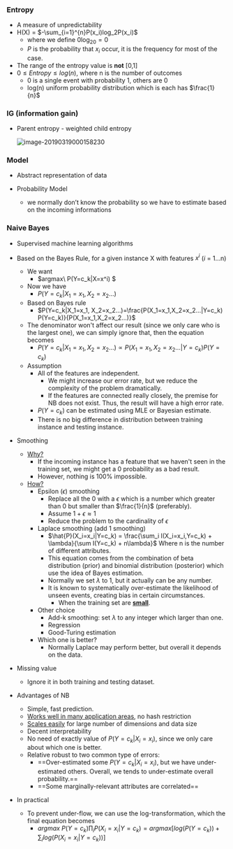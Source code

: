 ### Entropy

- A measure of unpredictability
- H(X) = $-\sum_{i=1}^{n}P(x_i)log_2P(x_i)$
  - where we define $0\log_20=0$
  - $P$ is the probability that $x_i$ occur, it is the frequency for most of the case.
- The range of the entropy value is **not** [0,1]
- $0 \leq Entropy \leq log(n)$, where n is the number of outcomes
  - 0 is a single event with probability 1, others are 0
  - log(n) uniform probability distribution which is each has $\frac{1}{n}$ 



### IG (information gain)

- Parent entropy - weighted child entropy

  ![image-20190319000158230](assets/image-20190319000158230.png)



### Model

- Abstract representation of data

- Probability Model
  - we normally don’t know the probability so we have to estimate based on the incoming informations



### Naive Bayes

- Supervised machine learning algorithms
- Based on the Bayes Rule, for a given instance X with features $x^i$ ($i$ = 1…n)
  - We want
    -  $argmax\ P(Y=c_k|X=x^i) $ 
  - Now we have
    -  $P(Y=c_k|X_1=x_1, X_2=x_2…)$ 
  - Based on Bayes rule
    -  $P(Y=c_k|X_1=x_1, X_2=x_2…)=\frac{P(X_1=x_1,X_2=x_2…|Y=c_k) P(Y=c_k)}{P(X_1=x_1,X_2=x_2…)}$ 
  - The denominator won't affect our result (since we only care who is the largest one), we can simply ignore that, then the equation becomes
    - $P(Y=c_k|X_1=x_1, X_2=x_2…) \propto P(X_1=x_1,X_2=x_2…|Y=c_k) P(Y=c_k)$
  - Assumption
    - All of the features are independent.
      - We might increase our error rate, but we reduce the complexity of the problem dramatically.
      - If the features are connected really closely, the premise for NB does not exist. Thus, the result will have a high error rate.
    - $P(Y=c_k)$ can be estimated using MLE or Bayesian estimate.
    - There is no big difference in distribution between training instance and testing instance.

- Smoothing
  - <u>Why?</u>
    - If the incoming instance has a feature that we haven't seen in the training set, we might get a 0 probability as a bad result.
    - However, nothing is 100% impossible.
  - <u>How?</u> 
    - Epsilon ($\epsilon$) smoothing
      - Replace all the 0 with a $\epsilon$ which is a number which greater than 0 but smaller than $\frac{1}{n}$ (preferably).
      - Assume $1+\epsilon \approx 1$
      - Reduce the problem to the cardinality of $\epsilon$ 
    - Laplace smoothing (add 1 smoothing)
      - $\hat{P}(X_i=x_i|Y=c_k) = \frac{\sum_i I(X_i=x_i,Y=c_k) + \lambda}{\sum I(Y=c_k) + n\lambda}$ Where n is the number of different attributes.
      - This equation comes from the combination of beta distribution (prior) and binomial distribution (posterior) which use the idea of Bayes estimation.
      - Normally we set $\lambda$ to 1, but it actually can be any number.
      - It is known to systematically over-estimate the likelihood of unseen events, creating bias in certain circumstances.
        - When the training set are **<u>small</u>**.
    - Other choice
      - Add-k smoothing: set $\lambda$ to any integer which larger than one.
      - Regression
      - Good-Turing estimation
    - Which one is better?
      - Normally Laplace may perform better, but overall it depends on the data.
- Missing value
  - Ignore it in both training and testing dataset.
- Advantages of NB
  - Simple, fast prediction.
  - <u>Works well in many application areas</u>, no hash restriction
  - <u>Scales easily</u> for large number of dimensions and data size
  - Decent interpretability
  - No need of exactly value of $P(Y=c_k|X_i=x_i)$, since we only care about which one is better.
  - Relative robust to two common type of errors:
    - ==Over-estimated some $P(Y=c_k|X_i=x_i)$, but we have under-estimated others. Overall, we tends to under-estimate overall probability.==
    - ==Some marginally-relevant attributes are correlated==
- In practical
  - To prevent under-flow, we can use the log-transformation, which the final equation becomes
    - $argmax\ P(Y=c_k)\prod_i P(X_i=x_i|Y=c_k) = argmax[log(P(Y=c_k)) + \sum_ilog(P(X_i=x_i|Y=c_k))]$
